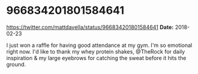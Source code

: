 # 966834201801584641
https://twitter.com/mattdavella/status/966834201801584641
**Date:** 2018-02-23

I just won a raffle for having good attendance at my gym. I'm so emotional right now. I'd like to thank my whey protein shakes, @TheRock for daily inspiration & my large eyebrows for catching the sweat before it hits the ground.
